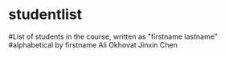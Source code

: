 # studentlist
#List of students in the course, written as "firstname lastname"
#alphabetical by firstname
Ali Okhovat
Jinxin Chen
